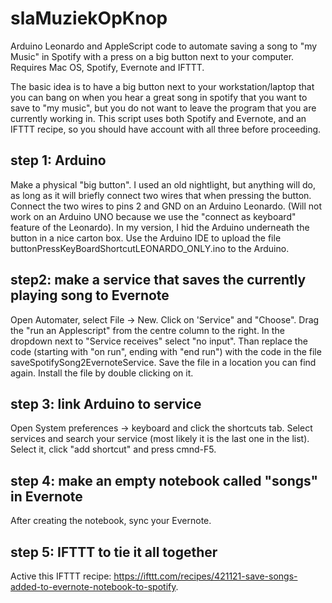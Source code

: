 # slaMuziekOpKnop
Arduino Leonardo and AppleScript code to automate saving a song to "my Music" in Spotify with a press on a big button next to your computer. Requires Mac OS, Spotify, Evernote and IFTTT.

The basic idea is to have a big button next to your workstation/laptop that you can bang on when you hear a great song in spotify that you want to save to "my music", but you do not want to leave the program that you are currently working in. This script uses both Spotify and Evernote, and an IFTTT recipe, so you should have account with all three before proceeding.

## step 1: Arduino
Make a physical "big button". I used an old nightlight, but anything will do, as long as it will briefly connect two wires that when pressing the button. Connect the two wires to pins 2 and GND on an Arduino Leonardo. (Will not work on an Arduino UNO because we use the "connect as keyboard" feature of the Leonardo). In my version, I hid the Arduino underneath the button in a nice carton box. 
Use the Arduino IDE to upload the file buttonPressKeyBoardShortcutLEONARDO_ONLY.ino to the Arduino.

## step2: make a service that saves the currently playing song to Evernote
Open Automater, select File -> New. Click on 'Service" and "Choose". Drag the "run an Applescript" from the centre column to the right. In the dropdown next to "Service receives" select "no input". Than replace the code (starting with "on run", ending with "end run") with the code in the file saveSpotifySong2EvernoteService. Save the file in a location you can find again. Install the file by double clicking on it. 

## step 3: link Arduino to service
Open System preferences -> keyboard and click the shortcuts tab. Select services and search your service (most likely it is the last one in the list). Select it, click "add shortcut" and press cmnd-F5. 

## step 4: make an empty notebook called "songs" in Evernote
After creating the notebook, sync your Evernote.

## step 5: IFTTT to tie it all together
Active this IFTTT recipe: https://ifttt.com/recipes/421121-save-songs-added-to-evernote-notebook-to-spotify. 
